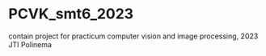 # PCVK_smt6_2023
contain project for practicum computer vision and image processing, 2023 JTI Polinema
